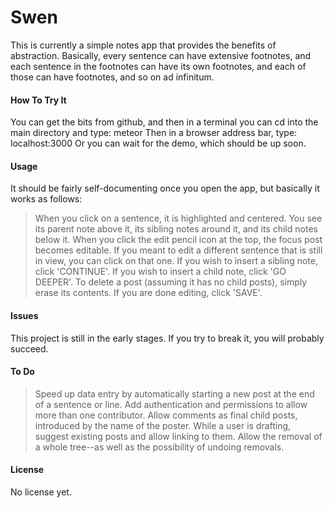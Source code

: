 # Swen

This is currently a simple notes app that provides the benefits of abstraction. Basically, every sentence can have extensive footnotes, and each sentence in the footnotes can have its own footnotes, and each of those can have footnotes, and so on ad infinitum.

#### How To Try It

You can get the bits from github, and then in a terminal you can cd into the main directory and type:
    meteor
Then in a browser address bar, type:
    localhost:3000
Or you can wait for the demo, which should be up soon.

#### Usage

It should be fairly self-documenting once you open the app, but basically it works as follows:
> When you click on a sentence, it is highlighted and centered. You see its parent note above it, its sibling notes around it, and its child notes below it.
> When you click the edit pencil icon at the top, the focus post becomes editable.
> If you meant to edit a different sentence that is still in view, you can click on that one.
> If you wish to insert a sibling note, click 'CONTINUE'.
> If you wish to insert a child note, click 'GO DEEPER'.
> To delete a post (assuming it has no child posts), simply erase its contents.
> If you are done editing, click 'SAVE'.

#### Issues

This project is still in the early stages. If you try to break it, you will probably succeed.

#### To Do

> Speed up data entry by automatically starting a new post at the end of a sentence or line.
> Add authentication and permissions to allow more than one contributor.
> Allow comments as final child posts, introduced by the name of the poster.
> While a user is drafting, suggest existing posts and allow linking to them.
> Allow the removal of a whole tree--as well as the possibility of undoing removals.

#### License

No license yet.
